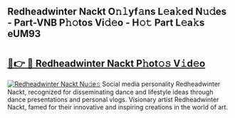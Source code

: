 ## Redheadwinter Nackt O𝚗𝚕yf𝚊ns L𝚎a𝚔ed N𝚞𝚍es - Part-VNB P𝚑𝚘tos Vi𝚍𝚎o - H𝚘𝚝 Part L𝚎a𝚔s eUM93

# <h2><a href="http://kfeuke.oniu.top/?m=Redheadwinter+Nackt">🔗👉 🔴 Redheadwinter Nackt P𝚑ot𝚘𝚜 V𝚒d𝚎o</a></h2>

[![Redheadwinter Nackt Nu𝚍e𝚜](https://i.imgur.com/0qMVB7G.gif)](http://kfeuke.oniu.top/?m=Redheadwinter+Nackt)
Social media personality Redheadwinter Nackt, recognized for disseminating dance and lifestyle ideas through dance presentations and personal vlogs. Visionary artist Redheadwinter Nackt, famed for their innovative and inspiring creations in the world of art.  
